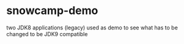 # snowcamp-demo
two JDK8 applications (legacy) used as demo to see what has to be changed to be JDK9 compatible 
